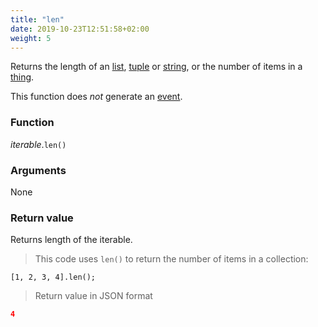 ```yaml
---
title: "len"
date: 2019-10-23T12:51:58+02:00
weight: 5
---
```


Returns the length of an [list](../../list), [tuple](../../tuple) or [string](../../str), or the number of items in a [thing](../../thing).

This function does *not* generate an [event](../../../events).

### Function
*iterable*.`len()`

### Arguments
None

### Return value
Returns length of the iterable.

> This code uses `len()` to return the number of items in a collection:

```thingsdb,json_response
[1, 2, 3, 4].len();
```

> Return value in JSON format

```json
4
```
